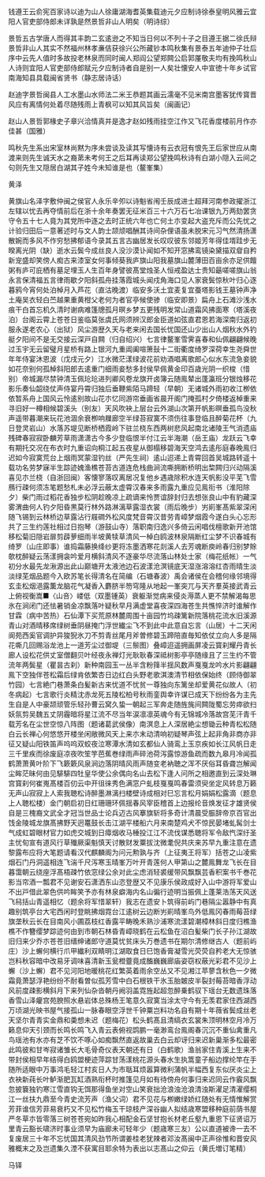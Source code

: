 <!-- { "loadSidebar": true } -->
钱遵王云俞宪百家诗以迪为山人徐庸湖海耆英集载迪元夕应制诗徐泰皇明风雅云宜阳人官吏部侍郎未详孰是然景哲非山人明矣（明诗综）

景哲五古学唐人而得其丰韵二玄逺逊之不知当日何以不列十子之目遵王据二徐氏辩景哲非山人其实不然福州林孝亷佶获徐兴公所藏钞本鸣秋集有景泰五年迪仲子壮后序中云先人值时多故投老林泉而同时闽人郑阎公望郑闗公启郭厪敬夫均有挽鸣秋山人诗则宜阳人官吏部侍郎赋元夕应制诗者自是别一人矣壮懐安人中宣徳十年乡试官南海知县具载闽省贤书（静志居诗话）

赵迪字景哲闽县人工水墨山水师法二米王恭题其画云濡毫不见米南宫墨客犹传寳晋风应有离情何处着尽随残雨上青枫可以知其风旨矣（闽画记）

赵山人景哲郭椽史子章兴洽情真并是逸才赵如残雨挂空江作又飞花香度楼前月作亦佳甚（国雅）

鸣秋先生系出宋室林尚黙为序未尝谈及读其写懐诗有云衣冠有恨先王后家世应从南渡来则先生诚天水之裔苐未考何王之后耳再读郑公望挽鸣秋诗有白湖小隠入云间之句则先生又隠居白湖其子姓今未知谁是也（鳌峯集）

黄泽

黄旗山名泽字敷仲闽之侯官人永乐辛夘以诗魁省闱壬辰成进士超拜河南参政擢浙江左辖以忧去再夺情前后在浙十余年奏罢无征米百三十六万石七冶课银九万两劾罢贪守令五十七人竟为其党所中逐之去时正统六年也亡何土朩变起大盗充斥而公先忧之计验归田后一意著述时与文人韵士颉颃唱酬其诗间杂俚语虽未脱宋元习气然清扬潇散婉而多风不作穷愁拂郁语今录其五言古幽居发长叹叹彼东邻姬芳年得佳壻跬步无暌离光阴（缺）逝水云鬓今成丝良人没沙漠讣闻如不知开窓拂鸾镜染黛描双睂自矜新宠盛却笑傍人痴古来漆室女何事倾葵我庐旗山阳我墓旗山麓薄田百亩余亦足供饘粥有庐可庇栖有墓足埋玉人生百年身譬彼髙堂烛圣人恒戒盈达士贵知朂嗟嗟旗山翁永言保清福五言律雨歇夕阳斜孤舟挂落霞城头闻戍角海口见人家衰鬓惊秋叶归心逐暮鸦今宵何处泊棹月入芦花（直沽晚渡）临安多沃土宜麦复宜蚕塔影钱王墓钟声净土庵吴衣轻白苎越果重黄柑父老何为者官亭候使骖（临安即景）扁舟上石滩沙浅水痕干白首忘机久清时谢病难篷牕孤月暝乡梦五更残明发常山道霜风拂面寒（塔溪夜泊）台阁云霄上苍苍日鉴临莫张虞氏网须辨汉郎金臣道如弦直君恩若海深南归返初服永遂老农心（出狱）风尘游歴久天与老来闲去国长忧国还山少出山人烟秋水外钓艇夕阳间不是无交接云深戸自闗（归自绍兴）七言律鳌峯雪霁喜春和仙佩翩翩候晚过玉宇无云留璧月星桥有路上银河九重阊阖喧箫鼔十二街衢度绮罗深荷幸生尧舜世年年侍宴沐恩波（戊戌元夕）江水微茫漾绿波花前劝酒唱离歌郎心似水东流急妾貌如花奈别何孤棹斜阳郎去逺重门细雨妾愁多封侯早佩黄金印百歳光阴一织梭（惜别）帝城漏尽禁钟清玉佩玱玱进列卿风卷龙旗开卤簿云随鳯辇出蓬瀛班分银烛移花影乐奏仙韶绕仗声侍宴丹霄归独后垂鞭紫陌马蹄轻（早朝）无诸城外雨初收江栁依依暂系舟上国风云怜逺别故山花朩忆同游帘垂画省晨开阁门掩孤村夕倚楼返棹重来寻旧好一樽相候碧溪头（别友）天风吹袂上层台云外湖山次第开帆影暝垂孤鸟没秋声遥带暮潮来玩花池涸余衰栁响屧廊空半绿苔寂寞不须伤往事登临且醉菊花杯（九日登灵岩山）水落苏堤见断桥栖霞岭下驻兰桡东西两树悲风起南北诸陵王气消遗庙残碑春寂寂卧麟芳草雨潇潇古今多少登临恨半付江云半海潮（岳王庙）龙跃云飞幸有期托交况在布衣时九重诏向桐江起五夜星从御榻移碧海天空鸿去逺彤庭春晚鳯归迟如今寂寞荒台上烟雨冥蒙湿钓丝（严先生祠）逺山迢递上青霄回首吴城路转遥十载功名劳梦寐半生踪迹媿渔樵苍苔古道连危栈曲涧流嘶拥断桥明出棃闗归兴动隔溪喜见朩兰桡（自浙回闽）客懐寥落叹离居况复他乡遇歳除积水连天帆影没平芜飞雪鴈行疎何须冻笔题愁札未必浮云蔽太虚霄汉春来多雨露九重应见鳯衔书（淮阳除夕）柴门雨过稻花香独步松阴趁晚凉上疏谪来怜贾谊辞封归去想张良山中有豹藏深雾渭曲何人钓夕阳昏黒莫行林外路淋漓草露湿衣裳（雨后晚步）屴崱峯髙紫翠深闲随飞锡到云林桥边草露沾行屐磵外松风度梵音霄汉昔劳青嶂梦烟霞今遂白头心忘形共了三生约莲社相过日抱琴（游鼓山寺）落职南归逸兴多倚云闲唱伐檀歌新开池馆移松菊旧隠岩扉剪薜萝细雨半坡黄犊草清风一棹白鸥波林泉隔断红尘梦不识春城有绮罗（山庄即事）谁捣霜藤换绛纱更将冻墨洒寒花剡溪人去芳魂断庾岭春归别梦賖欹枕醉疑云荡漾拥衾吟爱月横斜清风不逐豪华尽流落山林处士家（梅花纸帐）一气初分水最先龙湫源出此山巅塘开太液池边石波漾沧溟镜底天湿涨溶溶红杏雨晴生淡淡绿芜烟品题今入欧苏笔长得清名在简编（石塘春波）禹会诸侯在会稽何缘邻境得玄圭松烟浥露薫龙脑花气凝香入麝脐半笏穹隆从地起一峯突兀与天齐羣英接武青云上俯视衡嵩■〈山咅〉嵝低（双墨锺英）衰躯渐觉病来侵炎溽蒸人更不禁解渴每思氷在涧闭门还怯暑销金凉飘落叶疑秋早月满虚堂喜夜深四海苍生共憔悴济时谁解作甘霖（病中苦热）石仙潭下买荒原林麓周围十亩园竹坞疎篱新院落桃花流水旧溪源青山对酒晴移席绿树垂阴昼掩门浮世纎尘飞不到此中此意自忘言（山居）十二天闲阆苑西奚官调护异狻猊氷刀不剪青丝尾月斧曽修碧玉蹄陪直毎知依仗立向人多是隔花嘶几回赐浴龙池上一道芳尘过御堤（三鬃图）叠嶂迢遥拥画屏凌云寳刹耀丹青长廊人设松花供丈室僧翻贝叶经夜永禅灯光耿耿春深祗树影亭亭随缘且了三生约不管流年两鬓星（瞿昙古刹）新种南园玉一丛半含粉箨半揺风数声戛戛龙吟水片影翩翩鳯下空独伴苍松霜后绿肯依繁杏日边红白头野老歌淇澳清节相依保始终（顾侍御翠竹园）七言絶门巷萧条白髪新古来忧道不忧贫一尊独向东篱坐却爱黄花似故人（初冬病起）七言歌行炎精沈赤龙死五陵松柏号秋雨銮舆幸许谋已成天下纷纷各为主先生自是人中豪颉顽管乐轻孙曹云窝久蛰一朝起三军奔走随旌旄间闗陇蜀忘劳瘁欲扫妖氛剪吴魏五丈阴霾暗将星江流不尽当年涙凛凛英魂今有无锦城冷落故宫芜汗青千载芳名在尘世空惊八阵图（题诸葛武侯像）南溟息上人深居絶尘想锄云种青松松随白云长禅心何悠悠开楼坐闲敞微风天上来朩末动清响初疑琴声弦上起非角非商亦非征又疑山阳铁笛声呜呜双蛟夜泣寒潭水清如玄都仙人骑鸾上玉京疾如长江风帆日走三千里疾而徐废庭凉夜吹笙竽芭蕉巻绿雨声碎池荷泻露惊游鱼疏而数九皋月冷闻孤鹤萧萧黄叶阶下飞簌簌风泉涧边落阴晴风雨声随变老衲聴之浑不厌俗耳昏聋岂解闻尘眸茫昧何由见騑騑四牡皇华使公余偶向名山去松下逢人问所之相邀直到云深处琳宫寳刹何崔嵬髙楼百仞云中开徂徕秀色满窓户虬枝戛戛鸣春雷须臾坐定风转息万籁无声山寂寂上人索我聴松诗醉墨淋漓扫楼壁诗成相对巳忘言松月娟娟松露滴（题息上人聴松楼）金门朝启初日红珊珊环佩揺春风宰臣稽首上边报纶音焕发征才雄贤侯自是三槐裔文武全才冠当世品士论兵迈古风搴旗斩将多奇计清晨受脤辞帝京百官出饯金陵城龙旗髙拂野天迥鼍鼓长击江湖平楼船六月来南楚鸡犬不惊民晏堵虬髯剑士气成虹碧眼材官力如虎交城到日瘴烟收马棰投江江不流伐谋悉聴将军令敌忾深纡圣主忧旬宣有道风行草殱厥渠魁慎天讨散财发粟拔沈微耄倪共庆来苏早九重注意在遗黎露布应将大笔题请看汉代麒麟阁为问元勲孰与齐（上征夷王将军）括苍之山凌紫烟石门丹洞遥相连飞湍千尺泻寒玉晴峯万叶开青莲何人甲第山之麓鳯舞龙飞长在目暮霭朝云绕座浮髙梧疎竹依窓绿公余对此尘虑消轻裘缓带风飘飘芸香积案书千巻花影当帘酒一瓢君不见谢安石潇洒东山恣登歴又不见康乐侯政成好入山中游将军爱山不出戸借此翠色供吟眸笑予亦有林泉癖海内名山徧行迹明当振佩上蓬莱浩荡天风送飞舄括山青遥相忆（题余将军惜翠轩）我志在遗安卜筑得前屿门巷隔尘嚣静中有真趣别筑亭台大宅西闲时登眺拂烟霓台江逺树云边断屴崱晴峯鸟外低鳯冈春雨莓苔绿旗垄秋云长在目南风小圃荔枝红香露平畴晚禾熟沙浦寒流漾碧潮樟林斜日度归樵渔樵不作簪缨梦踪迹何由到市朝石林昏青嶂晓鹤在云松鱼在沼白髪柴门长子孙江湖故旧归来少乔朩苍苍旧缙绅诸郎守道莫忧贫床头万巻遗书在期尔清修继古人（题前屿庄）沙上蠏何横行爪甲纎利双睛明江湖取食日巳饱香膏凝雪光荧荧自矜老大无惊骇岂料秋容暗中改易牙调味喜清新玉瓮橙虀竟成醢巍巍廊庙姿窃权蔽光彩君不见沙上蠏（沙上蠏）君不见河阳地暖桃花红繁英着雨余空丛又不见湘江苹蓼含秋色一夕微霜竟萧瑟浮艳纷纷不耐看曽似孤芳雪中白石根铁干氷玉胎皴皮半裂封莓苔暗香浮动风前度疎影横斜月下来列仙杂沓朝丹阙羽盖霓旌起超忽醉乗鹤驭下瑶台无数遗珠落香雪山泽癯宫苑腴照水悬岩体总殊杨王笔意久寂寞当涂太守今有无羡君家住西湖西万顷湖光映书屋气接孤山一脉春眼空浮世千钟粟岂料功名自有期十年薇省鬓成丝老天坚尔青青实金鼎和羮想未迟（题梅花）松头鹤髙且清缟衣玄裳朱顶明林空月冷万籁息仰天引颈而长鸣长鸣飞入青云表俯视鹍鹏一毫渺鸾台鳯阁春沉沉不重仙禽重凡鸟瑶池有水亦有芝不饮不啄心如痴飘然直返故巢去白云却讶归来迟新巢渐多松最密此鸣彼和甘岑寂诸雏长大毛骨奇仪表天朝还有日（白鹤歌）渔翁家住青溪上生来不带封侯相早年结得白鸥盟梗迹萍踪甘荡漾桃花源头春水生执篙童子船边撑纶竿在手随所适眼中万事鸿毛轻江村亥日人为市聒耳烦嚣算微利蒲帆半幅西复东似厌炎尘上衣袂新莼长叶鲈渐肥瓦缸酒熟衔杯时推篷见月如有待傍舟何事归来迟同云作霰风飘忽披簔独钓寒江雪直钩无饵那得鱼坐对空山笑衰拙沧浪浊沧浪清浊斯濯足清濯缨桐江一丝扶九鼎至今青史流芳声（渔父词）君不见花与栁嫩绿娇红随处有无情惟解赏芳菲谁信芳菲易衰朽又不见松竹梅玉干琼枝产深谷幽人拟结歳寒盟移种庭前荫书屋严冬草朩皆零落三树苍苍宛如昨我心相配金石坚甘抱长材老丘壑九重恩下征贤诏万里青云豁长啸济时事业须早为庙廊未可轻年少（题歳寒三友）公以直道被谗一去不复废居三十年不忘忧国其清风劲节所谓姜桂老犹辣者邓汝髙闽中正声徐惟和晋安风雅概末之及岂遗集久湮不获寓目耶余特为表出以志髙山之仰云（黄氏増订笔精）

马铎

